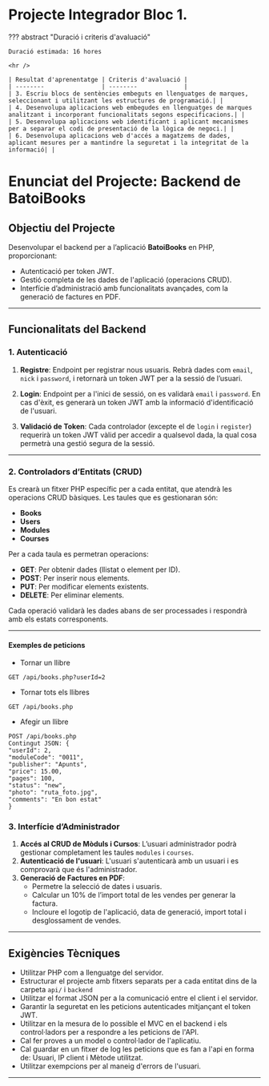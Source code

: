 # Projecte Integrador Bloc 1.

??? abstract "Duració i criteris d'avaluació"

    Duració estimada: 16 hores

    <hr />

    | Resultat d'aprenentatge | Criteris d'avaluació |
    | --------                | --------             |
    | 3. Escriu blocs de sentències embeguts en llenguatges de marques, seleccionant i utilitzant les estructures de programació.| |
    | 4. Desenvolupa aplicacions web embegudes en llenguatges de marques analitzant i incorporant funcionalitats segons especificacions.| |
    | 5. Desenvolupa aplicacions web identificant i aplicant mecanismes per a separar el codi de presentació de la lògica de negoci.| |
    | 6. Desenvolupa aplicacions web d'accés a magatzems de dades, aplicant mesures per a mantindre la seguretat i la integritat de la informació| |



# Enunciat del Projecte: Backend de BatoiBooks

## Objectiu del Projecte

Desenvolupar el backend per a l’aplicació **BatoiBooks** en PHP, proporcionant:

- Autenticació per token JWT.
- Gestió completa de les dades de l'aplicació (operacions CRUD).
- Interfície d’administració amb funcionalitats avançades, com la generació de factures en PDF.

---

## Funcionalitats del Backend

### 1. Autenticació

1. **Registre**: Endpoint per registrar nous usuaris. Rebrà dades com `email`, `nick` i `password`, i retornarà un token JWT per a la sessió de l’usuari.

2. **Login**: Endpoint per a l'inici de sessió, on es validarà `email` i `password`. En cas d'èxit, es generarà un token JWT amb la informació d'identificació de l'usuari.

3. **Validació de Token**: Cada controlador (excepte el de `login` i `register`) requerirà un token JWT vàlid per accedir a qualsevol dada, la qual cosa permetrà una gestió segura de la sessió.

---

### 2. Controladors d’Entitats (CRUD)

Es crearà un fitxer PHP específic per a cada entitat, que atendrà les operacions CRUD bàsiques. Les taules que es gestionaran són:

- **Books**
- **Users**
- **Modules**
- **Courses**

Per a cada taula es permetran operacions:

- **GET**: Per obtenir dades (llistat o element per ID).
- **POST**: Per inserir nous elements.
- **PUT**: Per modificar elements existents.
- **DELETE**: Per eliminar elements.

Cada operació validarà les dades abans de ser processades i respondrà amb els estats corresponents.

---

#### Exemples de peticions

* Tornar un llibre

```http     
GET /api/books.php?userId=2
``` 

* Tornar tots els llibres

```http 
GET /api/books.php
```

* Afegir un llibre

```http
POST /api/books.php
Contingut JSON: {
"userId": 2,
"moduleCode": "0011",
"publisher": "Apunts",
"price": 15.00,
"pages": 100,
"status": "new",
"photo": "ruta_foto.jpg",
"comments": "En bon estat"
}
```


### 3. Interfície d’Administrador

1. **Accés al CRUD de Mòduls i Cursos**: L’usuari administrador podrà gestionar completament les taules `modules` i `courses`.
2. **Autenticació de l'usuari**: L'usuari s'autenticarà amb un usuari i es comprovarà que és l'administrador.  
3. **Generació de Factures en PDF**:
    - Permetre la selecció de dates i usuaris.
    - Calcular un 10% de l’import total de les vendes per generar la factura.
    - Incloure el logotip de l'aplicació, data de generació, import total i desglossament de vendes.

---

## Exigències Tècniques

- Utilitzar PHP com a llenguatge del servidor.
- Estructurar el projecte amb fitxers separats per a cada entitat dins de la carpeta `api/` i `backend`
- Utilitzar el format JSON per a la comunicació entre el client i el servidor.
- Garantir la seguretat en les peticions autenticades mitjançant el token JWT.
- Utilitzar en la mesura de lo possible el MVC en el backend i els control·ladors per a respondre a les peticions de l'API.
- Cal fer proves a un model o control·lador de l'aplicatiu.
- Cal guardar en un fitxer de log les peticions que es fan a l'api en forma de: Usuari, IP client i Mètode utilitzat.   
- Utilitzar exempcions per al maneig d'errors de l'usuari.
 
---

 